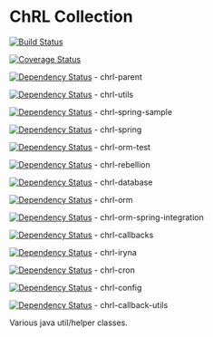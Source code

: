 # ChRL Collection
[![Build Status](https://travis-ci.org/vinzynth/ChRL.svg?branch=master)](https://travis-ci.org/vinzynth/ChRL)

[![Coverage Status](https://coveralls.io/repos/vinzynth/ChRL/badge.svg?branch=master&service=github)](https://coveralls.io/github/vinzynth/ChRL?branch=master)


[![Dependency Status](https://www.versioneye.com/user/projects/55d13d4515ff9b001c000155/badge.svg?style=flat)](https://www.versioneye.com/user/projects/55d13d4515ff9b001c000155) - chrl-parent

[![Dependency Status](https://www.versioneye.com/user/projects/55d13d4615ff9b00220001ca/badge.svg?style=flat)](https://www.versioneye.com/user/projects/55d13d4615ff9b00220001ca) - chrl-utils

[![Dependency Status](https://www.versioneye.com/user/projects/55d13d4715ff9b001c00015a/badge.svg?style=flat)](https://www.versioneye.com/user/projects/55d13d4715ff9b001c00015a) - chrl-spring-sample

[![Dependency Status](https://www.versioneye.com/user/projects/55d13d4715ff9b0014000189/badge.svg?style=flat)](https://www.versioneye.com/user/projects/55d13d4715ff9b0014000189) - chrl-spring

[![Dependency Status](https://www.versioneye.com/user/projects/55d13d4815ff9b00220001d2/badge.svg?style=flat)](https://www.versioneye.com/user/projects/55d13d4815ff9b00220001d2) - chrl-orm-test

[![Dependency Status](https://www.versioneye.com/user/projects/55d13d4b15ff9b00140001a4/badge.svg?style=flat)](https://www.versioneye.com/user/projects/55d13d4b15ff9b00140001a4) - chrl-rebellion

[![Dependency Status](https://www.versioneye.com/user/projects/55d13d4c15ff9b00220001e6/badge.svg?style=flat)](https://www.versioneye.com/user/projects/55d13d4c15ff9b00220001e6) - chrl-database

[![Dependency Status](https://www.versioneye.com/user/projects/55d13d4b15ff9b001c000177/badge.svg?style=flat)](https://www.versioneye.com/user/projects/55d13d4b15ff9b001c000177) - chrl-orm

[![Dependency Status](https://www.versioneye.com/user/projects/55d13d4c15ff9b00140001a6/badge.svg?style=flat)](https://www.versioneye.com/user/projects/55d13d4c15ff9b00140001a6) - chrl-orm-spring-integration

[![Dependency Status](https://www.versioneye.com/user/projects/55d13d4d15ff9b00220001ec/badge.svg?style=flat)](https://www.versioneye.com/user/projects/55d13d4d15ff9b00220001ec) - chrl-callbacks

[![Dependency Status](https://www.versioneye.com/user/projects/55d13d4e15ff9b001c000187/badge.svg?style=flat)](https://www.versioneye.com/user/projects/55d13d4e15ff9b001c000187) - chrl-iryna

[![Dependency Status](https://www.versioneye.com/user/projects/55d13d4f15ff9b00140001b5/badge.svg?style=flat)](https://www.versioneye.com/user/projects/55d13d4f15ff9b00140001b5) - chrl-cron

[![Dependency Status](https://www.versioneye.com/user/projects/55d13d4f15ff9b001c000189/badge.svg?style=flat)](https://www.versioneye.com/user/projects/55d13d4f15ff9b001c000189) - chrl-config

[![Dependency Status](https://www.versioneye.com/user/projects/55d13d5015ff9b00140001bb/badge.svg?style=flat)](https://www.versioneye.com/user/projects/55d13d5015ff9b00140001bb) - chrl-callback-utils

Various java util/helper classes.
